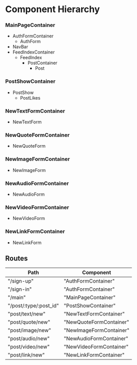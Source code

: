 # Component Hierarchy

### MainPageContainer
  - AuthFormContainer
    - AuthForm
  - NavBar
  - FeedIndexContainer
    - FeedIndex
      - PostContainer
        - Post

### PostShowContainer
  - PostShow
    - PostLikes

### NewTextFormContainer
  - NewTextForm

### NewQuoteFormContainer
  - NewQuoteForm

### NewImageFormContainer
  - NewImageForm

### NewAudioFormContainer
  - NewAudioForm

### NewVideoFormContainer
  - NewVideoForm

### NewLinkFormContainer
  - NewLinkForm

## Routes
|Path | Component|
|-----|----------|
|"/sign-up" | "AuthFormContainer"|
|"/sign-in" | "AuthFormContainer"|
| "/main" | "MainPageContainer"|
| "/post/:type/:post_id" | "PostShowContainer"|
| "post/text/new" | "NewTextFormContainer"|
| "post/quote/new" | "NewQuoteFormContainer" |
| "post/image/new" | "NewImageFormContainer" |
| "post/audio/new" | "NewAudioFormContainer" |
| "post/video/new" | "NewVideoFormContainer" |
| "post/link/new" | "NewLinkFormContainer" |
